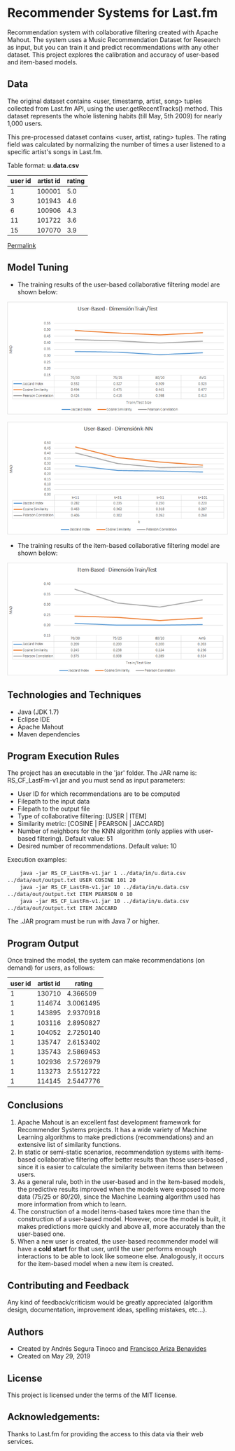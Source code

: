 # Recommender Systems for Last.fm
Recommendation system with collaborative filtering created with Apache Mahout. The system uses a Music Recommendation Dataset for Research as input, but you can train it and predict recommendations with any other dataset. This project explores the calibration and accuracy of user-based and item-based models.

## Data
The original dataset contains <user, timestamp, artist, song> tuples collected from Last.fm API, using the user.getRecentTracks() method. This dataset represents the whole listening habits (till May, 5th 2009) for nearly 1,000 users.

This pre-processed dataset contains <user, artist, rating> tuples. The rating field was calculated by normalizing the number of times a user listened to a specific artist's songs in Last.fm.

Table format: **u.data.csv**

| user id | artist id | rating |
| -- | -- | -- |
| 1 | 100001 | 5.0 |
| 3 | 101943 | 4.6 |
| 6 | 100906 | 4.3 |
| 11 | 101722 | 3.6 |
| 15 | 107070 | 3.9 |

<a href="https://www.dtic.upf.edu/~ocelma/MusicRecommendationDataset/lastfm-1K.html" target="_blank">Permalink</a>

## Model Tuning
- The training results of the user-based collaborative filtering model are shown below:

![User-Based 1 - Model tuning](https://raw.githubusercontent.com/ansegura7/RS_CF_LastFm/master/images/ub-cf-train-test.png)

![User-Based 2 - Model tuning](https://raw.githubusercontent.com/ansegura7/RS_CF_LastFm/master/images/ub-cf-knn.png)

- The training results of the item-based collaborative filtering model are shown below:

![Item-Based 1 - Model tuning](https://raw.githubusercontent.com/ansegura7/RS_CF_LastFm/master/images/ib-cf-train-test.png)

## Technologies and Techniques
- Java (JDK 1.7)
- Eclipse IDE
- Apache Mahout
- Maven dependencies

## Program Execution Rules
The project has an executable in the 'jar' folder. The JAR name is: RS_CF_LastFm-v1.jar and you must send as input parameters:
- User ID for which recommendations are to be computed
- Filepath to the input data
- Filepath to the output file
- Type of collaborative filtering: [USER | ITEM]
- Similarity metric: [COSINE | PEARSON | JACCARD]
- Number of neighbors for the KNN algorithm (only applies with user-based filtering). Default value: 51
- Desired number of recommendations. Default value: 10

Execution examples:
```
    java -jar RS_CF_LastFm-v1.jar 1 ../data/in/u.data.csv ../data/out/output.txt USER COSINE 101 20
    java -jar RS_CF_LastFm-v1.jar 10 ../data/in/u.data.csv ../data/out/output.txt ITEM PEARSON 0 10
    java -jar RS_CF_LastFm-v1.jar 10 ../data/in/u.data.csv ../data/out/output.txt ITEM JACCARD
```
The .JAR program must be run with Java 7 or higher.

## Program Output
Once trained the model, the system can make recommendations (on demand) for users, as follows:

| user id | artist id | rating |
| -- | -- | -- |
| 1 | 130710 | 4.366509 |
| 1 | 114674 | 3.0061495 |
| 1 | 143895 | 2.9370918 |
| 1 | 103116 | 2.8950827 |
| 1 | 104052 | 2.7250140 |
| 1 | 135747 | 2.6153402 |
| 1 | 135743 | 2.5869453 |
| 1 | 102936 | 2.5726979 |
| 1 | 113273 | 2.5512722 |
| 1 | 114145 | 2.5447776 |

## Conclusions
1. Apache Mahout is an excellent fast development framework for Recommender Systems projects. It has a wide variety of Machine Learning algorithms to make predictions (recommendations) and an extensive list of similarity functions.
2. In static or semi-static scenarios, recommendation systems with items-based collaborative filtering offer better results than those users-based , since it is easier to calculate the similarity between items than between users.
3. As a general rule, both in the user-based and in the item-based models, the predictive results improved when the models were exposed to more data (75/25 or 80/20), since the Machine Learning algorithm used has more information from which to learn.
4. The construction of a model items-based takes more time than the construction of a user-based model. However, once the model is built, it makes predictions more quickly and above all, more accurately than the user-based one.
5. When a new user is created, the user-based recommender model will have a **cold start** for that user, until the user performs enough interactions to be able to look like someone else. Analogously, it occurs for the item-based model when a new item is created.

## Contributing and Feedback
Any kind of feedback/criticism would be greatly appreciated (algorithm design, documentation, improvement ideas, spelling mistakes, etc...).

## Authors
- Created by Andrés Segura Tinoco and <a href="https://github.com/FranciscoAriza">Francisco Ariza Benavides</a>
- Created on May 29, 2019

## License
This project is licensed under the terms of the MIT license.

## Acknowledgements:
Thanks to Last.fm for providing the access to this data via their web services.
